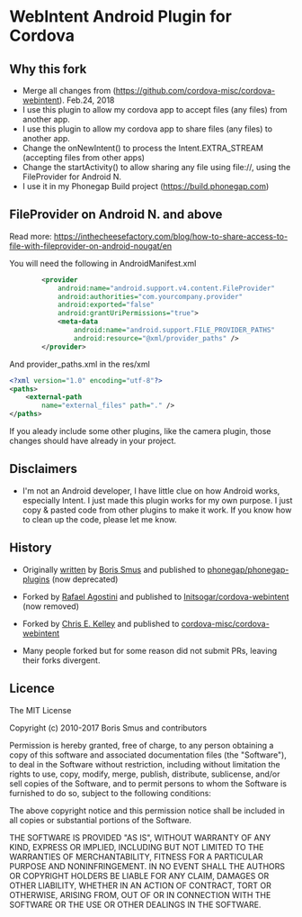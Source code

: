 # WebIntent Android Plugin for Cordova

## Why this fork
- Merge all changes from (https://github.com/cordova-misc/cordova-webintent). Feb.24, 2018
- I use this plugin to allow my cordova app to accept files (any files) from another app.
- I use this plugin to allow my cordova app to share files (any files) to another app.
- Change the onNewIntent() to process the Intent.EXTRA_STREAM (accepting files from other apps)
- Change the startActivity() to allow sharing any file using file://, using the FileProvider for Android N.
- I use it in my Phonegap Build project (https://build.phonegap.com)

## FileProvider on Android N. and above
Read more: https://inthecheesefactory.com/blog/how-to-share-access-to-file-with-fileprovider-on-android-nougat/en

You will need the following in AndroidManifest.xml
```xml
        <provider
            android:name="android.support.v4.content.FileProvider"
            android:authorities="com.yourcompany.provider"
            android:exported="false"
            android:grantUriPermissions="true">
            <meta-data
                android:name="android.support.FILE_PROVIDER_PATHS"
                android:resource="@xml/provider_paths" />
        </provider>
```
And provider_paths.xml in the res/xml

```xml
<?xml version="1.0" encoding="utf-8"?>
<paths>
    <external-path
        name="external_files" path="." />
</paths>
```
If you aleady include some other plugins, like the camera plugin, those changes should have already in your project.

## Disclaimers
- I'm not an Android developer, I have little clue on how Android works, especially Intent. I just made this plugin works for my own purpose. I just copy & pasted code from other plugins to make it work. If you know how to clean up the code, please let me know.

## History

- Originally [written](http://smus.com/android-phonegap-plugins/)
  by [Boris Smus](https://github.com/borismus)
  and published to
  [phonegap/phonegap-plugins](https://github.com/phonegap/phonegap-plugins/tree/DEPRECATED/Android/WebIntent)
  (now deprecated)

- Forked by [Rafael Agostini](https://github.com/Initsogar)
  and published to
  [Initsogar/cordova-webintent](https://github.com/Initsogar/cordova-webintent)
  (now removed)

- Forked by [Chris E. Kelley](https://github.com/chrisekelley)
  and published to
  [cordova-misc/cordova-webintent](https://github.com/cordova-misc/cordova-webintent)

- Many people forked but for some reason did not submit PRs,
  leaving their forks divergent.
  
## Licence ##

The MIT License

Copyright (c) 2010-2017 Boris Smus and contributors

Permission is hereby granted, free of charge, to any person obtaining a copy
of this software and associated documentation files (the "Software"), to deal
in the Software without restriction, including without limitation the rights
to use, copy, modify, merge, publish, distribute, sublicense, and/or sell
copies of the Software, and to permit persons to whom the Software is
furnished to do so, subject to the following conditions:

The above copyright notice and this permission notice shall be included in
all copies or substantial portions of the Software.

THE SOFTWARE IS PROVIDED "AS IS", WITHOUT WARRANTY OF ANY KIND, EXPRESS OR
IMPLIED, INCLUDING BUT NOT LIMITED TO THE WARRANTIES OF MERCHANTABILITY,
FITNESS FOR A PARTICULAR PURPOSE AND NONINFRINGEMENT. IN NO EVENT SHALL THE
AUTHORS OR COPYRIGHT HOLDERS BE LIABLE FOR ANY CLAIM, DAMAGES OR OTHER
LIABILITY, WHETHER IN AN ACTION OF CONTRACT, TORT OR OTHERWISE, ARISING FROM,
OUT OF OR IN CONNECTION WITH THE SOFTWARE OR THE USE OR OTHER DEALINGS IN
THE SOFTWARE.

